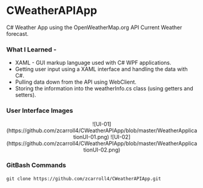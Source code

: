 # CWeatherAPIApp
C# Weather App using the OpenWeatherMap.org API Current Weather forecast.


### What I Learned - 
 - XAML - GUI markup language used with C# WPF applications.
 - Getting user input using a XAML interface and handling the data with C#.
 - Pulling data down from the API using WebClient.
 - Storing the information into the weatherInfo.cs class (using getters and setters).
 
 
 ### User Interface Images 
 <p align="center">
 ![UI-01](https://github.com/zcarroll4/CWeatherAPIApp/blob/master/WeatherApplicationUI-01.png)
 ![UI-02](https://github.com/zcarroll4/CWeatherAPIApp/blob/master/WeatherApplicationUI-02.png)
 </p>

 
 
 ### GitBash Commands
 ```
git clone https://github.com/zcarroll4/CWeatherAPIApp.git
```


